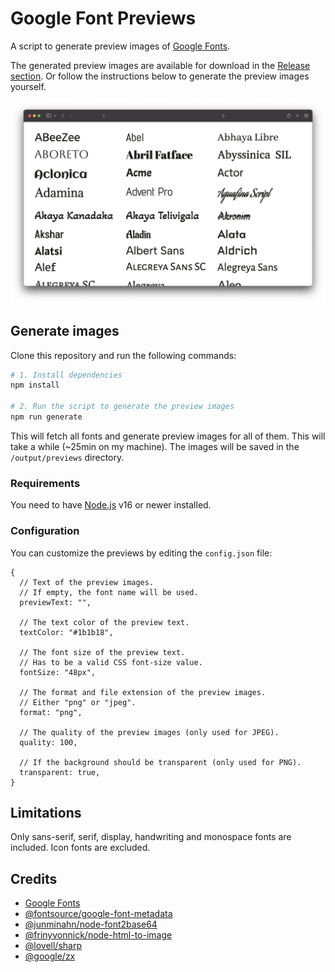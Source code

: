 # Google Font Previews

A script to generate preview images of [Google Fonts](https://fonts.google.com).

The generated preview images are available for download in the [Release section](https://github.com/rothsandro/google-fonts-preview/releases).
Or follow the instructions below to generate the preview images yourself.

!["List of generated preview images"](./preview.png)

## Generate images

Clone this repository and run the following commands:

```bash
# 1. Install dependencies
npm install

# 2. Run the script to generate the preview images
npm run generate
```

This will fetch all fonts and generate preview images for all of them. This will take a while (~25min on my machine).
The images will be saved in the `/output/previews` directory.

### Requirements

You need to have [Node.js](https://nodejs.org) v16 or newer installed.

### Configuration

You can customize the previews by editing the `config.json` file:

```json5
{
  // Text of the preview images.
  // If empty, the font name will be used.
  previewText: "",

  // The text color of the preview text.
  textColor: "#1b1b18",

  // The font size of the preview text.
  // Has to be a valid CSS font-size value.
  fontSize: "48px",

  // The format and file extension of the preview images.
  // Either "png" or "jpeg".
  format: "png",

  // The quality of the preview images (only used for JPEG).
  quality: 100,

  // If the background should be transparent (only used for PNG).
  transparent: true,
}
```

## Limitations

Only sans-serif, serif, display, handwriting and monospace fonts are included. Icon fonts are excluded.

## Credits

- [Google Fonts](https://fonts.google.com)
- [@fontsource/google-font-metadata](https://github.com/fontsource/google-font-metadata)
- [@junminahn/node-font2base64](https://github.com/junminahn/node-font2base64)
- [@frinyvonnick/node-html-to-image](https://github.com/frinyvonnick/node-html-to-image)
- [@lovell/sharp](https://github.com/lovell/sharp)
- [@google/zx](https://github.com/google/zx)
